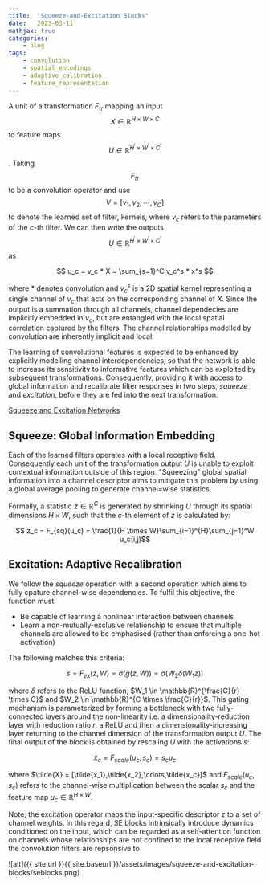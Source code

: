 ```yaml
---
title:  "Squeeze-and-Excitation Blocks"
date:   2023-03-11
mathjax: true
categories:
    - blog
tags: 
    - convolution
    - spatial_encodings
    - adaptive_calibration
    - feature_representation
---
```

A unit of a transformation $F_{tr}$ mapping an input $$ X \in \mathbb{R}^{H \times W \times C} $$ to feature maps $$ U \in \mathbb{R}^{H^{'} \times W^{'} \times C^{'}} $$. Taking $$ F_{tr} $$ to be a convolution operator and use $$ V = [v_1, v_2, \cdots, v_{C}] $$ to denote the learned set of filter, kernels, where $v_c$ refers to the parameters of the $c$-th filter. We can then write the outputs $$ U \in \mathbb{R}^{H^{'} \times W^{'} \times C^{'}} $$ as 

$$ u_c = v_c * X = \sum_{s=1}^C v_c^s * x^s $$

where $*$ denotes convolution and $v_c^s$ is a 2D spatial kernel representing a single channel of $v_c$ that acts on the corresponding channel of $X$. Since the output is a summation through all channels, channel dependecies are implicitly embedded in $v_c$, but are entangled with the local spatial correlation captured by the filters. The channel relationships modelled by convolution are inherently implicit and local. 

The learning of convolutional features is expected to be enhanced by explicitly modelling channel interdependencies, so that the network is able to increase its sensitivity to informative features which can be exploited by subsequent transformations. Consequently, providing it with access to global information and recalibrate filter responses in  two steps, $\textit{squeeze}$ and $\textit{excitation}$, before they are fed into the next transformation. 

[Squeeze and Excitation Networks](https://arxiv.org/pdf/1709.01507.pdf)


## Squeeze: Global Information Embedding


Each of the learned filters operates with a local receptive field. Consequently each unit of the transformation output $U$ is unable to exploit contextual information outside of this region. "Squeezing" global spatial information into a channel descriptor aims to mitigate this problem by using a global average pooling to generate channel=wise statistics. 

Formally, a statistic $z \in \mathbb{R}^C$ is generated by shrinking $U$ through its spatial dimensions $H \times W$, such that the $c$-th element of $z$ is calculated by:

$$ z_c = F_{sq}(u_c) = \frac{1}{H \times W}\sum_{i=1}^{H}\sum_{j=1}^W u_c(i,j)$$


## Excitation: Adaptive Recalibration

We follow the $\textit{squeeze}$ operation with a second operation which aims to fully cpature channel-wise dependencies. To fulfil this objective, the function must:

* Be capable of learning a nonlinear interaction between channels
* Learn a non-mutually-exclusive relationship to ensure that multiple channels are allowed to be emphasised (rather than enforcing a one-hot activation)

The following matches this criteria:

$$s = F_{ex}(z, W) = \sigma(g(z,W)) = \sigma(W_2 \delta(W_1z))$$

where $\delta$ refers to the ReLU function, $W_1 \in \mathbb{R}^{\frac{C}{r} \times C}$ and $W_2 \in \mathbb{R}^{C \times \frac{C}{r}}$. This gating mechanism is parameterized by forming a bottleneck with two fully-connected layers around the non-linearity i.e. a dimensionality-reduction layer with reduction ratio $r$, a ReLU and then a dimensionality-increasing layer returning to the channel dimension of the transformation output $U$. The final output of the block is obtained by rescaling $U$ with the activations $s$:

$$\tilde{x}_c = F_{scale}(u_c, s_c) = s_c u_c$$


where $\tilde{X} = [\tilde{x_1},\tilde{x_2},\cdots,\tilde{x_c}]$ and $F_{scale}(u_c, s_c)$ refers to the channel-wise multiplication between the scalar $s_c$ and the feature map $u_c \in \mathbb{R}^{H \times W}$.

Note, the excitation operator maps the input-specific descriptor $z$ to a set of channel weights. In this regard, SE blocks intrinsically introduce dynamics conditioned on the input, which can be regarded as a self-attention function on channels whose relationships are not confined to the local receptive field the convolution filters are repsonsive to. 

![alt]({{ site.url }}{{ site.baseurl }}/assets/images/squeeze-and-excitation-blocks/seblocks.png)